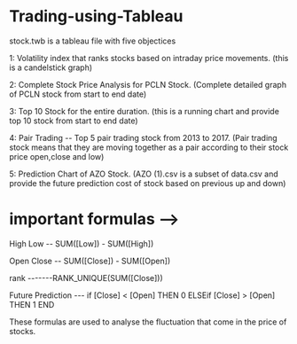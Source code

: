# Trading-using-Tableau
stock.twb is a tableau file with five objectices

1: Volatility index that ranks stocks based on intraday price movements. (this is a candelstick graph)

2: Complete Stock Price Analysis for PCLN Stock. (Complete detailed graph of PCLN stock from start to end date)

3: Top 10 Stock for the entire duration. (this is a running chart and provide top 10 stock from start to end date)

4: Pair Trading -- Top 5 pair trading stock from 2013 to 2017. (Pair trading stock means that they are moving together as a pair according to their stock price open,close and low)

5: Prediction Chart of AZO Stock. (AZO (1).csv is a subset of data.csv and provide the future prediction cost of stock based on previous up and down)

# important formulas --> 
 High Low -- SUM([Low]) - SUM([High])   
 
 Open Close -- SUM([Close]) - SUM([Open]) 
 
 rank -------RANK_UNIQUE(SUM([Close]))
 
 Future Prediction --- if [Close] < [Open] THEN 0 ELSEif [Close] > [Open] THEN 1 END
 
 These formulas are used to analyse the fluctuation that come in the price of stocks.
